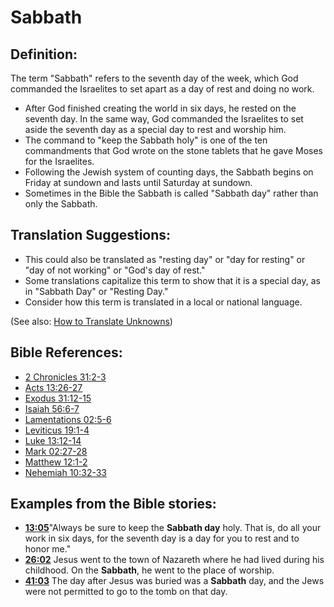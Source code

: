 # Sabbath #

## Definition: ##

The term "Sabbath" refers to the seventh day of the week, which God commanded the Israelites to set apart as a day of rest and doing no work.

* After God finished creating the world in six days, he rested on the seventh day. In the same way, God commanded the Israelites to set aside the seventh day as a special day to rest and worship him.
* The command to "keep the Sabbath holy" is one of the ten commandments that God wrote on the stone tablets that he gave Moses for the Israelites.
* Following the Jewish system of counting days, the Sabbath begins on Friday at sundown and lasts until Saturday at sundown.
* Sometimes in the Bible the Sabbath is called "Sabbath day" rather than only the Sabbath. 

## Translation Suggestions: ##

* This could also be translated as "resting day" or "day for resting" or "day of not working" or "God's day of rest."
* Some translations capitalize this term to show that it is a special day, as in "Sabbath Day" or "Resting Day."
* Consider how this term is translated in a local or national language.

(See also: [How to Translate Unknowns](en/ta-vol1/translate/man/translate-unknown))



## Bible References: ##

* [2 Chronicles 31:2-3](en/tn/2ch/help/31/02)
* [Acts 13:26-27](en/tn/act/help/13/26)
* [Exodus 31:12-15](en/tn/exo/help/31/12)
* [Isaiah 56:6-7](en/tn/isa/help/56/06)
* [Lamentations 02:5-6](en/tn/lam/help/02/05)
* [Leviticus 19:1-4](en/tn/lev/help/19/01)
* [Luke 13:12-14](en/tn/luk/help/13/12)
* [Mark 02:27-28](en/tn/mrk/help/02/27)
* [Matthew 12:1-2](en/tn/mat/help/12/01)
* [Nehemiah 10:32-33](en/tn/neh/help/10/32)

## Examples from the Bible stories: ##

* __[13:05](en/tn/obs/help/13/05)__"Always be sure to keep the __Sabbath day__  holy. That is, do all your work in six days, for the seventh day is a day for you to rest and to honor me."
* __[26:02](en/tn/obs/help/26/02)__ Jesus went to the town of Nazareth where he had lived during his childhood. On the __Sabbath__, he went to the place of worship.
* __[41:03](en/tn/obs/help/41/03)__ The day after Jesus was buried was a __Sabbath__  day, and the Jews were not permitted to go to the tomb on that day.
